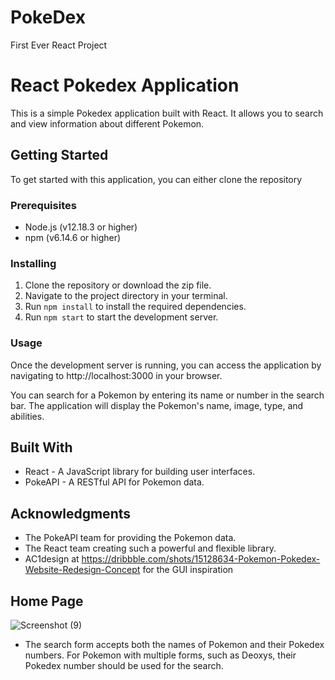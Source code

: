 # PokeDex
First Ever React Project



# React Pokedex Application

This is a simple Pokedex application built with React. It allows you to search and view information about different Pokemon.

## Getting Started

To get started with this application, you can either clone the repository 

### Prerequisites

- Node.js (v12.18.3 or higher)
- npm (v6.14.6 or higher)

### Installing

1. Clone the repository or download the zip file.
2. Navigate to the project directory in your terminal.
3. Run `npm install` to install the required dependencies.
4. Run `npm start` to start the development server.

### Usage

Once the development server is running, you can access the application by navigating to http://localhost:3000 in your browser.

You can search for a Pokemon by entering its name or number in the search bar. The application will display the Pokemon's name, image, type, and abilities.

## Built With

- React - A JavaScript library for building user interfaces.
- PokeAPI - A RESTful API for Pokemon data.



## Acknowledgments

- The PokeAPI team for providing the Pokemon data.
- The React team creating such a powerful and flexible library.
- AC1design at https://dribbble.com/shots/15128634-Pokemon-Pokedex-Website-Redesign-Concept for the GUI inspiration



## Home Page
![Screenshot (9)](https://user-images.githubusercontent.com/114600833/229611793-210bf052-e796-4bc7-afdb-cea70edb855f.png)
- The search form accepts both the names of Pokemon and their Pokedex numbers. For Pokemon with multiple forms, such as Deoxys, their Pokedex number should be used for the search.





